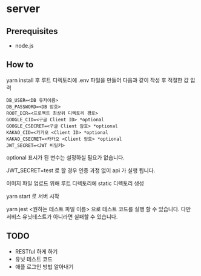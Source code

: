 # server

## Prerequisites
- node.js

## How to
yarn install 후 루트 디렉토리에 .env 파일을 만들어 다음과 같이 작성 후 적절한 값 입력

```
DB_USER=<DB 유저이름>
DB_PASSWORD=<DB 암호>
ROOT_DIR=<프로젝트 최상위 디렉토리 경로>
GOOGLE_CID=<구글 Client ID> *optional
GOOGLE_CSECRET=<구글 Client 암호> *optional
KAKAO_CID=<카카오 <Client ID> *optional
KAKAO_CSECRET=<카카오 <Client 암호> *optional
JWT_SECRET=<JWT 비밀키>
```

optional 표시가 된 변수는 설정하실 필요가 없습니다.

JWT_SECRET=test 로 할 경우 인증 과정 없이 api 가 실행 됩니다.

이미지 파일 업로드 위해 루트 디렉토리에 static 디렉토리 생성

yarn start 로 서버 시작

yarn jest <원하는 테스트 파일 이름> 으로 테스트 코드를 실행 할 수 있습니다. 다만 서비스 유닛테스트가 아니라면 실패할 수 있습니다.

## TODO
- RESTful 하게 하기
- 유닛 테스트 코드
- 애플 로그인 방법 알아내기